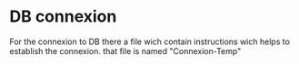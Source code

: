 # DB connexion
For the connexion to DB there a file wich contain instructions wich helps to establish the connexion.
that file is named "Connexion-Temp"